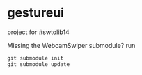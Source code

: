 gestureui
=========

project for #swtolib14

Missing the WebcamSwiper submodule? run
```
git submodule init
git submodule update
```


